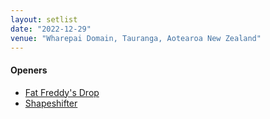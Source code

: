 ```yaml
---
layout: setlist
date: "2022-12-29"
venue: "Wharepai Domain, Tauranga, Aotearoa New Zealand"
---
```


<!--snippet-->

#### Openers

* [Fat Freddy's Drop](https://www.fatfreddysdrop.com/)
* [Shapeshifter](https://shapeshifter.co.nz/)
